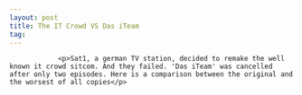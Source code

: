```yaml
---
layout: post
title: The IT Crowd VS Das iTeam
tag: 
---
```



                <p>Sat1, a german TV station, decided to remake the well known it crowd sitcom. And they failed. 'Das iTeam' was cancelled after only two episodes. Here is a comparison between the original and the worsest of all copies</p>
<div style="text-align:center"><object type="application/x-shockwave-flash" style="width:425px; height:350px" data="http://www.youtube.com/v/Q9RLaKUiiqk"><param name="movie" value="http://www.youtube.com/v/Q9RLaKUiiqk"></param></object></div>
            
